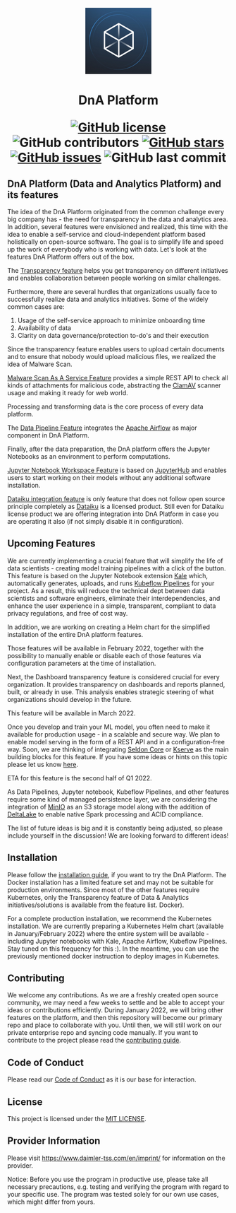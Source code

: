 <!-- SPDX-License-Identifier: MIT -->

<p align="center">
<img alt="DnA Logo" src="./packages/frontend/public/images/solutionLogoImages/thumbnails/default.jpg" height="150" style="max-width:100%">
</p>
<h1 align="center">DnA Platform
<p align="center">
<a href="https://github.com/Daimler/DnA/blob/master/LICENSE"><img alt="GitHub license" src="https://img.shields.io/github/license/Daimler/DnA?color=blue"></a>
<img alt="GitHub contributors" src="https://img.shields.io/github/contributors/Daimler/DnA?color=blue">
<a href="https://github.com/Daimler/DnA/stargazers"><img alt="GitHub stars" src="https://img.shields.io/github/stars/Daimler/DnA?color=blue"></a>
<a href="https://github.com/Daimler/DnA/issues"><img alt="GitHub issues" src="https://img.shields.io/github/issues/Daimler/DnA?color=blue"></a>
<img alt="GitHub last commit" src="https://img.shields.io/github/last-commit/Daimler/DnA?color=blue">  
</h1>
</p>

## DnA Platform (Data and Analytics Platform) and its features

The idea of the DnA Platform originated from the common challenge every big company has - the need for transparency in the data and analytics area. In addition, several features were envisioned and realized, this time with the idea to enable a self-service and cloud-independent platform based holistically on open-source software. The goal is to simplify life and speed up the work of everybody who is working with data. Let's look at the features DnA Platform offers out of the box.

The [Transparency feature](./docs/DnATransparency.md) helps you get transparency on different initiatives and enables collaboration between people working on similar challenges.

Furthermore, there are several hurdles that organizations usually face to successfully realize data and analytics initiatives. Some of the widely common cases are:

1. Usage of the self-service approach to minimize onboarding time
2. Availability of data
3. Clarity on data governance/protection to-do's and their execution

Since the transparency feature enables users to upload certain documents and to ensure that nobody would upload malicious files, we realized the idea of Malware Scan.

[Malware Scan As A Service Feature](./docs/DnAMalwareScanAsAService.md) provides a simple REST API to check all kinds of attachments for malicious code, abstracting the [ClamAV](https://github.com/Cisco-Talos/clamav) scanner usage and making it ready for web world.

Processing and transforming data is the core process of every data platform.

The [Data Pipeline Feature](./docs/DnADataPipeline.md) integrates the [Apache Airflow](https://github.com/apache/airflow) as major component in DnA Platform.

Finally, after the data preparation, the DnA platform offers the Jupyter Notebooks as an environment to perform computations.

[Jupyter Notebook Workspace Feature](./docs/DnAJupyterNotebookWorkspace.md) is based on  [JupyterHub](https://github.com/jupyterhub/jupyterhub) and enables users to start working on their models without any additional software installation.

[Dataiku integration feature](./docs/DnADataikuWorkspace.md) is only feature that does not follow open source principle completely as [Dataiku](https://doc.dataiku.com/dss/latest/concepts/index.html) is a licensed product. Still even for Dataiku license product we are offering integration into DnA Platform in case you are operating it also (if not simply disable it in configuration).

## Upcoming Features

We are currently implementing a crucial feature that will simplify the life of data scientists - creating model training pipelines with a click of the button. This feature is based on the Jupyter Notebook extension [Kale](https://github.com/kubeflow-kale/kale) which, automatically generates, uploads, and runs  [Kubeflow Pipelines](https://github.com/kubeflow/pipelines) for your project. As a result, this will reduce the technical dept between data scientists and software engineers, eliminate their interdependencies, and enhance the user experience in a simple, transparent, compliant to data privacy regulations, and free of cost way.

In addition, we are working on creating a Helm chart for the simplified installation of the entire DnA platform features.

Those features will be available in February 2022,  together with the possibility to manually enable or disable each of those features via configuration parameters at the time of installation.

Next, the Dashboard transparency feature is considered crucial for every organization. It provides transparency on dashboards and reports planned, built, or already in use. This analysis enables strategic steering of what organizations should develop in the future.

This feature will be available in March 2022.

Once you develop and train your ML model, you often need to make it available for production usage - in a scalable and secure way. We plan to enable model serving in the form of a REST API and in a configuration-free way. Soon, we are thinking of integrating [Seldon Core](https://github.com/SeldonIO/seldon-core) or [Kserve](https://github.com/kserve/kserve) as the main building blocks for this feature. If you have some ideas or hints on this topic please let us know [here](https://github.com/Daimler/DnA/issues).

ETA for this feature is the second half of Q1 2022.

As Data Pipelines, Jupyter notebook, Kubeflow Pipelines, and other features require some kind of managed persistence layer, we are considering the integration of  [MinIO](https://github.com/minio/minio) as an S3 storage model along with the addition of [DeltaLake](https://github.com/delta-io/delta) to enable native Spark processing and ACID compliance.

The list of future ideas is big and it is constantly being adjusted, so please include yourself in the discussion! We are looking forward to different ideas!

## Installation

Please follow the [installation guide](./docs/SETUP-DOCKER-COMPOSE.md), if you want to try the DnA Platform. The Docker installation has a limited feature set and may not be suitable for production environments. Since most of the other features require Kubernetes, only the Transparency feature of Data & Analytics initiatives/solutions is available from the feature list. Docker).

For a complete production installation, we recommend the Kubernetes installation. We are currently preparing a Kubernetes Helm chart (available in January/February 2022) where the entire system will be available - including Jupyter notebooks with Kale, Apache Airflow, Kubeflow Pipelines. Stay tuned on this frequency for this :). In the meantime, you can use the previously mentioned docker instruction to deploy images in Kubernetes.

## Contributing

We welcome any contributions. As we are a freshly created open source community, we may need a few weeks to settle and be able to accept your ideas or contributions efficiently. During January 2022, we will bring other features on the platform, and then this repository will become our primary repo and place to collaborate with you. Until then, we will still work on our private enterprise repo and syncing code manually. If you want to contribute to the project please read the [contributing guide](CONTRIBUTING.md).

## Code of Conduct

Please read our [Code of Conduct](https://github.com/Daimler/daimler-foss/blob/master/CODE_OF_CONDUCT.md) as it is our base for interaction.

## License

This project is licensed under the [MIT LICENSE](LICENSE).

## Provider Information

Please visit <https://www.daimler-tss.com/en/imprint/> for information on the provider.

Notice: Before you use the program in productive use, please take all necessary precautions,
e.g. testing and verifying the program with regard to your specific use.
The program was tested solely for our own use cases, which might differ from yours.
